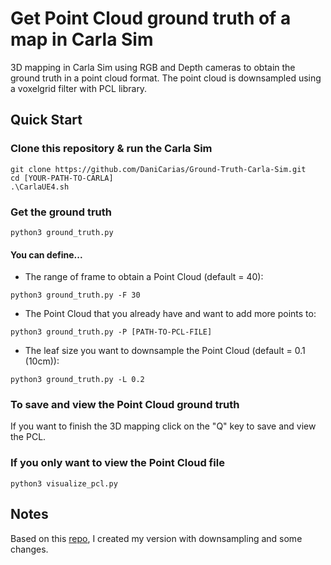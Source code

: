 # Get Point Cloud ground truth of a map in Carla Sim

3D mapping in Carla Sim using RGB and Depth cameras to obtain the ground truth in a point cloud format.
The point cloud is downsampled using a voxelgrid filter with PCL library.


## Quick Start
### Clone this repository & run the Carla Sim
```
git clone https://github.com/DaniCarias/Ground-Truth-Carla-Sim.git
cd [YOUR-PATH-TO-CARLA]
.\CarlaUE4.sh
```

### Get the ground truth
```
python3 ground_truth.py
```
#### You can define...
* The range of frame to obtain a Point Cloud (default = 40):
```
python3 ground_truth.py -F 30
```
* The Point Cloud that you already have and want to add more points to:
```
python3 ground_truth.py -P [PATH-TO-PCL-FILE]
```
* The leaf size you want to downsample the Point Cloud (default = 0.1 (10cm)):
```
python3 ground_truth.py -L 0.2
```
### To save and view the Point Cloud ground truth
If you want to finish the 3D mapping click on the "Q" key to save and view the PCL.

### If you only want to view the Point Cloud file
```
python3 visualize_pcl.py
```

## Notes
Based on this [repo](https://github.com/iaoqian/carla_3d-mapping_and_adding_virtual_objects/tree/main), I created my version with downsampling and some changes.


